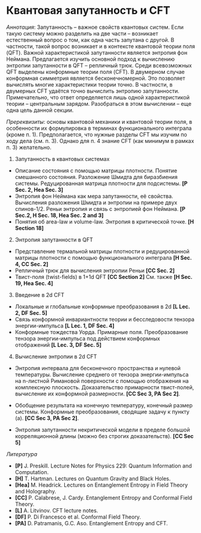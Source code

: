 # Квантовая запутанность и CFT
*Аннотация*: Запутанность – важное свойств квантовых систем. Если такую систему можно разделить на две части – возникает естественный вопрос о том, как одна часть запутана с другой. В частности, такой вопрос возникает и в контексте квантовой теории поля (QFT). Важной характеристикой запутанности является энтропия фон Неймана. Предлагается изучить основной подход к вычислению энтропии запутанности в QFT – репличный трюк. Среди всевозможных QFT выделены конформные теории поля (CFT). В двумерном случае конформная симметрия является бесконечномерной. Это позволяет вычислять многие характеристики теории точно. В частности, в двумерных CFT удаётся точно вычислить энтропию запутанности. Примечательно, что ответ определяется лишь одной характеристикой теории – центральным зарядом. Разобраться в этом вычислении – еще одна цель данной секции.

*Пререквизиты*: основы квантовой механики и квантовой теории поля, в особенности их формулировка в терминах функционального интеграла (кроме п. 1).  Предполагается, что нужные разделы CFT мы изучим по ходу дела (см. п. 3). Однако для п. 4 знание CFT (как минимум в рамках п. 3) желательно.

1.	Запутанность в квантовых системах

   - Описание состояния с помощью матрицы плотности. Понятие смешанного состояния. Разложение Шмидта для биразбиения системы. Редуцированная матрица плотности для подсистемы. **[P Sec. 2, Hea Sec. 3]**
   - Энтропия фон Неймана как мера запутанности, её свойства. Вычисления разложения Шмидта и энтропии на примере двух спинов-1/2. Реньи энтропия и связь с энтропией фон Неймана. **[P Sec.2, H Sec. 18, Hea Sec. 2 and 3]**
   - Понятия об area-law и volume-law. Энтропия в критической точке. **[H Section 18]**
2.	Энтропия запутанности в QFT

   - Представление термальной матрицы плотности и редуцированной матрицы плотности с помощью функционального интеграла **[H Sec. 4, CC Sec. 2]**
   - Репличный трюк для вычисления энтропии Реньи **[CC Sec. 2]**
   - Твист-поля (twist-fields) в 1+1d QFT **[CC Section 2]**
     См. также **[H Sec. 19, Hea Sec. 4]**
3.	Введение в 2d CFT
   - Локальные и глобальные конформные преобразования в 2d **[L Lec. 2, DF Sec. 5]**
   - Связь конформной инвариантности теории и бесследовости тензора энергии-импульса **[L Lec. 1, DF Sec. 4]**
   - Конформные тождества Уорда. Примарные поля. Преобразование тензора энергии-импульса под действием конформных отображений **[L Lec. 3, DF Sec. 5]**
4.	Вычисление энтропии в 2d CFT 

   - Энтропия интервала для бесконечного пространства и нулевой температуры. 
     Вычисление среднего от тензора энергии-импульса на n-листной Римановой поверхности с помощью отображения на комплексную плоскость. Доказательство примарности твист-полей, вычисление их конформной размерности.  **[CC Sec 3, PA Sec 2]**.

   - Обобщение результата на конечную температуру, конечный размер системы. Конформные преобразования, сводящие задачу к пункту (а). **[CC Sec 3, PA Sec 2]**.

   - Энтропия запутанности некритической модели в пределе большой корреляционной длины (можно без строгих доказательств). **[CC Sec 5]**


*Литература*

- **[P]** J. Preskill. Lecture Notes for Physics 229: Quantum Information and Computation.
- **[H]** T. Hartman. Lectures on Quantum Gravity and Black Holes.
- **[Hea]** M. Headrick. Lectures on Entanglement Entropy in Field Theory and Holography.
- **[CC]** P. Calabrese, J. Cardy. Entanglement Entropy and Conformal Field Theory.
- **[L]** A. Litvinov. CFT lecture notes.
- **[DF]** P. Di Francesco et al. Conformal Field Theory.
- **[PA]** D. Patramanis, G.C. Aso. Entanglement Entropy and CFT.
